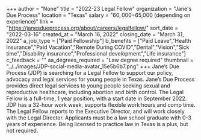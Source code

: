 +++
author = "None"
title = "2022-23 Legal Fellow"
organization = "Jane's Due Process"
location = "Texas"
salary = "$60,000-$65,000 (depending on experience)"
link = "https://janesdueprocess.org/about/careers/legalfellow/"
sort_date = "2022-03-16"
created_at = "March 16, 2022"
closing_date = "March 31, 2022"
a_job_type = ["Paid Fellowship"]
b_benefits = ["Paid Leave","Health Insurance","Paid Vacation","Remote During COVID","Dental","Vision","Sick time","Disability insurance","Professional development","Life insurance"]
c_feedback = ""
aa_degrees_required = "Law degree required"
thumbnail = "../../images/JDP-social-media-avatar_15e5b6b7.png"
+++
Jane’s Due Process (JDP) is searching for a Legal Fellow to support our policy, advocacy and legal services for young people in Texas. Jane’s Due Process provides direct legal services to young people seeking sexual and reproductive healthcare, including abortion and  birth control. The Legal Fellow is a full-time, 1 year position, with a start date in September 2022. JDP has a 32-hour work week, supports flexible work hours and comp time. The Legal Fellow reports to the Executive Director, and will work closely with the Legal Director. Applicants must be a law school graduate with 0-3 years of experience. Being licensed to practice law in Texas is a plus, but not required.